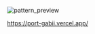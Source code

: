 

<!---
ruthss0/ruthss0 is a ✨ special ✨ repository because its `README.md` (this file) appears on your GitHub profile.
You can click the Preview link to take a look at your changes.
--->


![pattern_preview](https://github.com/ruthss0/ruthss0/assets/82294375/ad15f905-90e3-4f2a-a185-81615177989d)






https://port-gabii.vercel.app/ 






